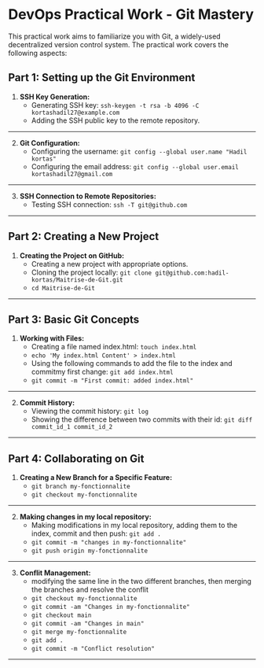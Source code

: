 # DevOps Practical Work - Git Mastery
This practical work aims to familiarize you with Git, a widely-used decentralized version control system. The practical work covers the following aspects:
## Part 1: Setting up the Git Environment
  1. **SSH Key Generation:**
     - Generating SSH key: `ssh-keygen -t rsa -b 4096 -C kortashadil27@example.com`
     - Adding the SSH public key to the remote repository.
---
  2. **Git Configuration:**
     - Configuring the username: `git config --global user.name "Hadil kortas"`
     - Configuring the email address: `git config --global user.email kortashadil27@gmail.com`
---
  3. **SSH Connection to Remote Repositories:**
     - Testing SSH connection: `ssh -T git@github.com`
---
## Part 2: Creating a New Project
  1. **Creating the Project on GitHub:**
     - Creating a new project with appropriate options.
     - Cloning the project locally: `git clone git@github.com:hadil-kortas/Maitrise-de-Git.git`
     - `cd Maitrise-de-Git`
---
## Part 3: Basic Git Concepts
  1. **Working with Files:**
     - Creating a file named index.html: `touch index.html`
     - `echo 'My index.html Content' > index.html `
     - Using the following commands to add the file to the index and commitmy first change: `git add index.html`
     - `git commit -m "First commit: added index.html" `
---
  2. **Commit History:**
     - Viewing the commit history: `git log`
     - Showing the difference between two commits with their id: `git diff commit_id_1 commit_id_2`
---
## Part 4: Collaborating on Git
  1. **Creating a New Branch for a Specific Feature:**
     - `git branch my-fonctionnalite`
     - `git checkout my-fonctionnalite`
---
  2. **Making changes in my local repository:**
     - Making modifications in my local repository, adding them to the index, commit and then push: `git add .`
     - `git commit -m "changes in my-fonctionnalite" `
     - `git push origin my-fonctionnalite`
---
  3. **Conflit Management:**
     - modifying the same line in the two different branches, then merging the branches and resolve the conflit
     - `git checkout my-fonctionnalite`
     - `git commit -am "Changes in my-fonctionnalite" `
     - `git checkout main`
     - `git commit -am "Changes in main"`
     - `git merge my-fonctionnalite`
     - `git add .`
     - `git commit -m "Conflict resolution"`
---









